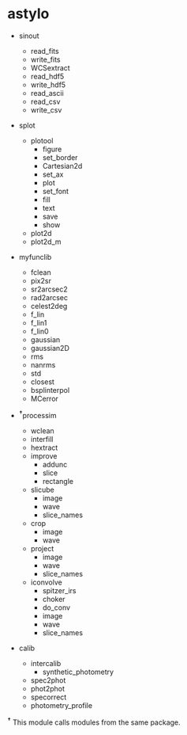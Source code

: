 # astylo


+ sinout
	+ read_fits
	+ write_fits
	+ WCSextract
	+ read_hdf5
	+ write_hdf5
	+ read_ascii
	+ read_csv
	+ write_csv

+ splot
	+ plotool
		+ figure
		+ set_border
		+ Cartesian2d
		+ set_ax
		+ plot
		+ set_font
		+ fill
		+ text
		+ save
		+ show
	+ plot2d
	+ plot2d_m

+ myfunclib
	+ fclean
	+ pix2sr
	+ sr2arcsec2
	+ rad2arcsec
	+ celest2deg
	+ f_lin
	+ f_lin1
	+ f_lin0
	+ gaussian
	+ gaussian2D
	+ rms
	+ nanrms
	+ std
	+ closest
	+ bsplinterpol
	+ MCerror

+ <sup>__&dagger;__</sup>processim
	+ wclean
	+ interfill
	+ hextract
	+ improve
		+ addunc
		+ slice
		+ rectangle
	+ slicube
		+ image
		+ wave
		+ slice_names
	+ crop
		+ image
		+ wave
	+ project
		+ image
		+ wave
		+ slice_names
	+ iconvolve
		+ spitzer_irs
		+ choker
		+ do_conv
		+ image
		+ wave
		+ slice_names

+ calib
	+ intercalib
		+ synthetic_photometry
	+ spec2phot
	+ phot2phot
	+ specorrect
	+ photometry_profile

<sup>__&dagger;__</sup> This module calls modules from the same package.

